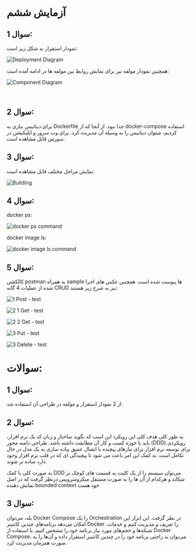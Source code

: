 # آزمایش ششم

## سوال 1:
نمودار استقرار به شکل زیر است:

![Deployment Diagram](https://github.com/alirezababazadeh/DockerizedMicroservices/assets/45295180/cdd72833-df00-4a82-a632-a604f9dcf725)

همچنین نمودار مولفه نیز برای نمایش روابط بین مولفه ها در ادامه آمده است:

![Component Diagram](https://github.com/alirezababazadeh/DockerizedMicroservices/assets/45295180/fcfa7810-7ea0-4145-ba3e-3b26ca160fd5)

<br>

## سوال 2:
برای دیتابیس نیازی به Dockerfile جدا نبود. از آنجا که از docker-compose استفاده کردیم، میتوان دیتابیس را به وسیله آن مدیریت کرد. برای وب سرور و اپلیکیشن در سورس قابل مشاهده است.
<br>

## سوال 3:

نمایش مراحل مختلف قابل مشاهده است:

![Building](https://github.com/alirezababazadeh/DockerizedMicroservices/assets/45295180/77ba0077-102a-4bff-be61-16b7b35a89a6)

## سوال 4:
docker ps:

![docker ps command](https://github.com/alirezababazadeh/DockerizedMicroservices/assets/45295180/302aebcb-8770-45f3-b921-3a06239687fa)

docker image ls:

![docker image ls command](https://github.com/alirezababazadeh/DockerizedMicroservices/assets/45295180/ac8afcbb-5958-41f4-8608-3fb62e8a7f14)


## سوال 5:

کالکشن postman به همراه sample ها پیوست شده است. همچنین عکس های اجرا شده از عملیات 4 گانه CRUD نیز به شرح زیر هستند:

![1  Post - test](https://github.com/alirezababazadeh/DockerizedMicroservices/assets/45295180/bec59e99-85c1-486f-bf5a-d84396929604)

![2 1 Get - test](https://github.com/alirezababazadeh/DockerizedMicroservices/assets/45295180/eafc2bc4-344a-4d20-b5b0-f5c7d78941a8)

![2 2 Get - test](https://github.com/alirezababazadeh/DockerizedMicroservices/assets/45295180/3f5945b7-ff64-4f74-94e0-74ee0b2895f2)

![3  Put - test](https://github.com/alirezababazadeh/DockerizedMicroservices/assets/45295180/34114c53-55a1-44db-9eb1-9f212bccc151)

![3  Delete - test](https://github.com/alirezababazadeh/DockerizedMicroservices/assets/45295180/a84cbcf8-46e0-4661-98ce-c683c9baf1fd)

# سوالات:

## سوال 1: 

از 2 نمودار استقرار و مولفه در طراحی آن استفاده شد.

## سوال 2: 
  
به طور کلی هدف کلی این رویکرد این است که بگوید ساختار و زبان کد یک نرم افزار، باید با حوزه کسب و کار آن مطابقت داشته باشد. طراحی دامنه محور (DDD) رویکردی برای توسعه نرم افزار برای نیازهای پیچیده با اتصال عمیق پیاده سازی به یک مدل در حال تکامل است. به کمک این امر باعث می شود تا پیچیدگی ای که در قلب نرم افزار وجود دارد ساده تر شوند.

به صورت کلی با کمک DDD می‌توان سیستم را از یک کلیت به قسمت های کوچک تر شکاند و هرکدام از آن ها را به صورت مستقل میکروسرویس درنظر گرفت که در اصل نمایش دهنده bounded context خود هست 

## سوال 3: 

بله، می‌توان Docker Compose را یک Orchestration  در نظر گرفت. این ابزار این امکان می‌دهد برنامه‌های چندین کانتینر Docker را تعریف و مدیریت کنیم و خدمات، شبکه‌ها و حجم‌های مورد نیاز برنامه خود را مشخص کنیم. با استفاده از Docker Compose، می‌توان به راحتی برنامه خود را در چندین کانتینر استقرار داده و آن‌ها را به صورت همزمان مدیریت کرد. 



